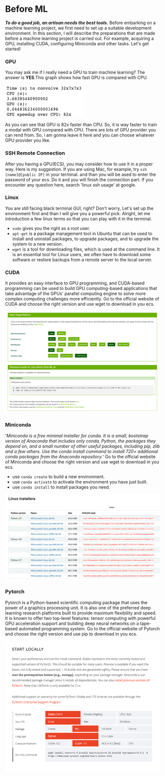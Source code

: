 # Before ML
***To do a good job, an artisan needs the best tools.*** Before embarking on a machine learning project, we first need to set up a suitable development environment. In this section, I will describe the preparations that are made before a machine learning project is carried out. For example, acquiring a GPU, installing CUDA, configuring Miniconda and other tasks. Let's get started!

### GPU
You may ask me if I really need a GPU to train machine learning? The answer is **YES**.This graph shows how fast GPU is compared with CPU.

![avatar](/GPU-SSL-Jupyter/gpu.png)

As you can see that GPU is 82x faster than CPU. So, it is way faster to train a modal with GPU compared with CPU. There are lots of GPU provider you can rend from. So, i am gonna leave it here and you can choose whatever GPU provider you like. 

### SSH Remote Connection
After you having a GPU(ECS), you may consider how to use it in a proper way. Here is my suggestion. If you are using Mac, for example, try `ssh [name]@[public IP]` in your terminal. and than you will be ased to enter the password of your ecs. Do it and you will finish the connection part. If you encounter any question here, search 'linux ssh usage' at google. 

### Linux
You are still facing black terminal GUI, right? Don't worry, Let's set up the environment first and than I will give you a powerful pick. Alright, let me introduction a few linux terms so that you can play with it in the terminal. 
- `sudo` gives you the right as a root user.
- `apt-get` is a package management tool in Ubuntu that can be used to install and uninstall packages, to upgrade packages, and to upgrade the system to a new version.
- `wget` is a tool for downloading files, which is used at the command line. It is an essential tool for Linux users, we often have to download some software or restore backups from a remote server to the local server.

### CUDA
It provides an easy interface to GPU programming, and CUDA-based programming can be used to build GPU computing-based applications that take advantage of the GPUs' parallel computing engine to solve more complex computing challenges more efficiently. Go to the official website of CUDA and choose the right version and use wget to download in you ecs.

![avatar](/GPU-SSL-Jupyter/CUDA.png)

### Miniconda
'*Miniconda is a free minimal installer for conda. It is a small, bootstrap version of Anaconda that includes only conda, Python, the packages they depend on, and a small number of other useful packages, including pip, zlib and a few others. Use the conda install command to install 720+ additional conda packages from the Anaconda repository.*' Go to the official website of Miniconda and choose the right version and use wget to download in you ecs.

- use `conda create` to build a new environment.
- use `conda activate` to activate the environment you have just built.
- use `conda install` to install packages you need.

![avatar](/GPU-SSL-Jupyter/miniconda.png)

### Pytorch
Pytorch is a Python-based scientific computing package that uses the power of a graphics processing unit. It is also one of the preferred deep learning research platforms built to provide maximum flexibility and speed. It is known to offer two top-level features: tensor computing with powerful GPU acceleration support and building deep neural networks on a tape-based automated programming system.
Go to the official website of Pytorch and choose the right version and use pip to download in you ecs.

![avatar](/GPU-SSL-Jupyter/pytorch.png)